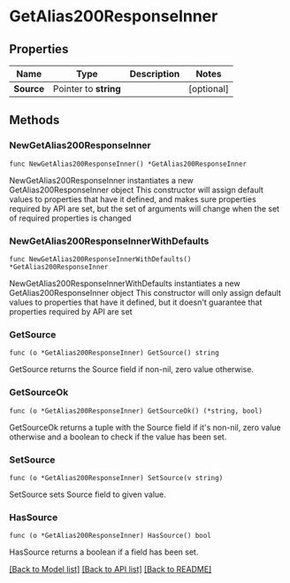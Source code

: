# GetAlias200ResponseInner

## Properties

Name | Type | Description | Notes
------------ | ------------- | ------------- | -------------
**Source** | Pointer to **string** |  | [optional] 

## Methods

### NewGetAlias200ResponseInner

`func NewGetAlias200ResponseInner() *GetAlias200ResponseInner`

NewGetAlias200ResponseInner instantiates a new GetAlias200ResponseInner object
This constructor will assign default values to properties that have it defined,
and makes sure properties required by API are set, but the set of arguments
will change when the set of required properties is changed

### NewGetAlias200ResponseInnerWithDefaults

`func NewGetAlias200ResponseInnerWithDefaults() *GetAlias200ResponseInner`

NewGetAlias200ResponseInnerWithDefaults instantiates a new GetAlias200ResponseInner object
This constructor will only assign default values to properties that have it defined,
but it doesn't guarantee that properties required by API are set

### GetSource

`func (o *GetAlias200ResponseInner) GetSource() string`

GetSource returns the Source field if non-nil, zero value otherwise.

### GetSourceOk

`func (o *GetAlias200ResponseInner) GetSourceOk() (*string, bool)`

GetSourceOk returns a tuple with the Source field if it's non-nil, zero value otherwise
and a boolean to check if the value has been set.

### SetSource

`func (o *GetAlias200ResponseInner) SetSource(v string)`

SetSource sets Source field to given value.

### HasSource

`func (o *GetAlias200ResponseInner) HasSource() bool`

HasSource returns a boolean if a field has been set.


[[Back to Model list]](../README.md#documentation-for-models) [[Back to API list]](../README.md#documentation-for-api-endpoints) [[Back to README]](../README.md)


